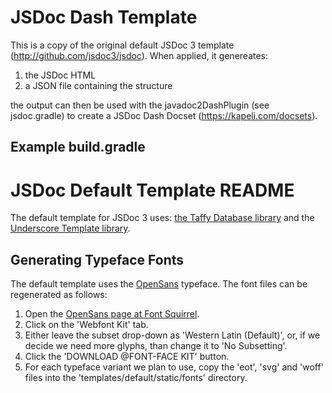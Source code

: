 # JSDoc Dash Template

This is a copy of the original default JSDoc 3 template (http://github.com/jsdoc3/jsdoc). When applied, it genereates:

  1. the JSDoc HTML
  2. a JSON file containing the structure

the output can then be used with the javadoc2DashPlugin (see jsdoc.gradle) to create a JSDoc Dash Docset (https://kapeli.com/docsets).

## Example build.gradle



# JSDoc Default Template README

The default template for JSDoc 3 uses: [the Taffy Database library](http://taffydb.com/) and the [Underscore Template library](http://documentcloud.github.com/underscore/#template).

## Generating Typeface Fonts

The default template uses the [OpenSans](https://www.google.com/fonts/specimen/Open+Sans) typeface. The font files can be regenerated as follows:

1. Open the [OpenSans page at Font Squirrel](<http://www.fontsquirrel.com/fonts/open-sans>).
2. Click on the 'Webfont Kit' tab.
3. Either leave the subset drop-down as 'Western Latin (Default)', or, if we decide we need more glyphs, than change it to 'No Subsetting'.
4. Click the 'DOWNLOAD @FONT-FACE KIT' button.
5. For each typeface variant we plan to use, copy the 'eot', 'svg' and 'woff' files into the 'templates/default/static/fonts' directory.
